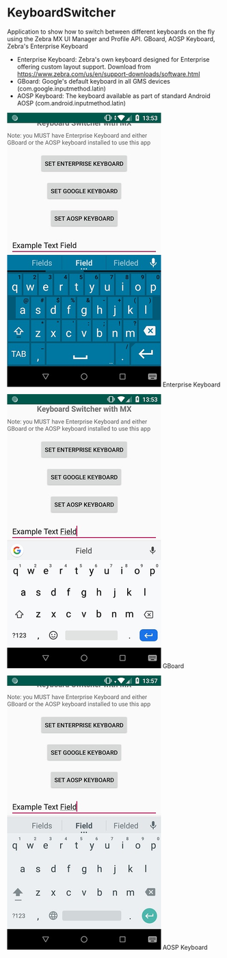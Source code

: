 # KeyboardSwitcher
Application to show how to switch between different keyboards on the fly using the Zebra MX UI Manager and Profile API.  GBoard, AOSP Keyboard, Zebra's Enterprise Keyboard

- Enterprise Keyboard: Zebra's own keyboard designed for Enterprise offering custom layout support.  Download from https://www.zebra.com/us/en/support-downloads/software.html
- GBoard: Google's default keyboard in all GMS devices (com.google.inputmethod.latin)
- AOSP Keyboard: The keyboard available as part of standard Android AOSP (com.android.inputmethod.latin)

![Enterprise Keyboard](https://raw.githubusercontent.com/darryncampbell/KeyboardSwitcher/master/screenshots/ekb.jpg)
Enterprise Keyboard

![GBoard](https://raw.githubusercontent.com/darryncampbell/KeyboardSwitcher/master/screenshots/gboard.jpg)
GBoard

![AOSP](https://raw.githubusercontent.com/darryncampbell/KeyboardSwitcher/master/screenshots/aosp.jpg)
AOSP Keyboard